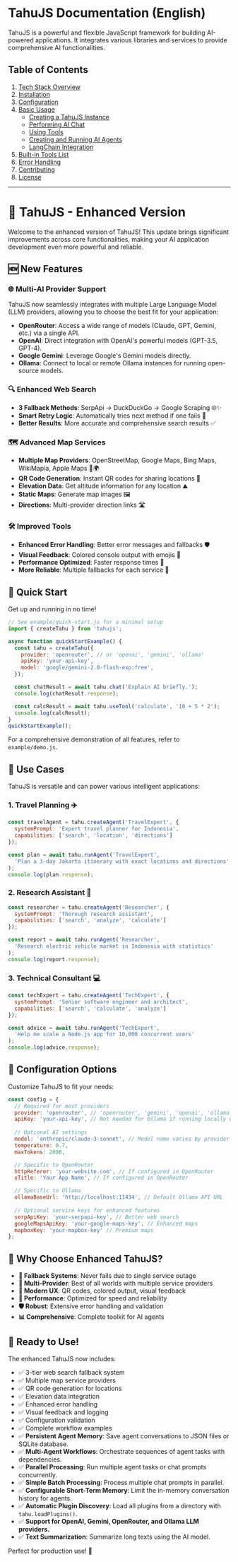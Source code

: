 # TahuJS Documentation (English)

TahuJS is a powerful and flexible JavaScript framework for building AI-powered applications. It integrates various libraries and services to provide comprehensive AI functionalities.

## Table of Contents

1.  [Tech Stack Overview](#1-tech-stack-overview)
2.  [Installation](#2-installation)
3.  [Configuration](#3-configuration)
4.  [Basic Usage](#4-basic-usage)
    *   [Creating a TahuJS Instance](#creating-a-tahujs-instance)
    *   [Performing AI Chat](#performing-ai-chat)
    *   [Using Tools](#using-tools)
    *   [Creating and Running AI Agents](#creating-and-running-ai-agents)
    *   [LangChain Integration](#langchain-integration)
5.  [Built-in Tools List](#5-built-in-tools-list)
6.  [Error Handling](#6-error-handling)
7.  [Contributing](#7-contributing)
8.  [License](#8-license)

---

# 🥘 TahuJS - Enhanced Version

Welcome to the enhanced version of TahuJS! This update brings significant improvements across core functionalities, making your AI application development even more powerful and reliable.

## 🆕 New Features

### 🌐 Multi-AI Provider Support
TahuJS now seamlessly integrates with multiple Large Language Model (LLM) providers, allowing you to choose the best fit for your application:
-   **OpenRouter**: Access a wide range of models (Claude, GPT, Gemini, etc.) via a single API.
-   **OpenAI**: Direct integration with OpenAI's powerful models (GPT-3.5, GPT-4).
-   **Google Gemini**: Leverage Google's Gemini models directly.
-   **Ollama**: Connect to local or remote Ollama instances for running open-source models.

### 🔍 Enhanced Web Search
-   **3 Fallback Methods**: SerpApi → DuckDuckGo → Google Scraping 🌐✨
-   **Smart Retry Logic**: Automatically tries next method if one fails 🔄
-   **Better Results**: More accurate and comprehensive search results ✅

### 🗺️ Advanced Map Services
-   **Multiple Map Providers**: OpenStreetMap, Google Maps, Bing Maps, WikiMapia, Apple Maps 📍🌍
-   **QR Code Generation**: Instant QR codes for sharing locations 📱
-   **Elevation Data**: Get altitude information for any location ⛰️
-   **Static Maps**: Generate map images 🖼️
-   **Directions**: Multi-provider direction links 🛣️

### 🛠️ Improved Tools
-   **Enhanced Error Handling**: Better error messages and fallbacks 🛡️
-   **Visual Feedback**: Colored console output with emojis 🎨
-   **Performance Optimized**: Faster response times 🚀
-   **More Reliable**: Multiple fallbacks for each service 💪

## 🚀 Quick Start

Get up and running in no time!

```javascript
// See example/quick-start.js for a minimal setup
import { createTahu } from 'tahujs';

async function quickStartExample() {
  const tahu = createTahu({
    provider: 'openrouter', // or 'openai', 'gemini', 'ollama'
    apiKey: 'your-api-key',
    model: 'google/gemini-2.0-flash-exp:free',
  });

  const chatResult = await tahu.chat('Explain AI briefly.');
  console.log(chatResult.response);

  const calcResult = await tahu.useTool('calculate', '10 + 5 * 2');
  console.log(calcResult);
}
quickStartExample();
```
For a comprehensive demonstration of all features, refer to `example/demo.js`.

## 🎯 Use Cases

TahuJS is versatile and can power various intelligent applications:

### 1. Travel Planning ✈️
```javascript
const travelAgent = tahu.createAgent('TravelExpert', {
  systemPrompt: 'Expert travel planner for Indonesia',
  capabilities: ['search', 'location', 'directions']
});

const plan = await tahu.runAgent('TravelExpert', 
  'Plan a 3-day Jakarta itinerary with exact locations and directions'
);
console.log(plan.response);
```

### 2. Research Assistant 🔬
```javascript
const researcher = tahu.createAgent('Researcher', {
  systemPrompt: 'Thorough research assistant',
  capabilities: ['search', 'analyze', 'calculate']
});

const report = await tahu.runAgent('Researcher', 
  'Research electric vehicle market in Indonesia with statistics'
);
console.log(report.response);
```

### 3. Technical Consultant 💻
```javascript
const techExpert = tahu.createAgent('TechExpert', {
  systemPrompt: 'Senior software engineer and architect',
  capabilities: ['search', 'calculate', 'analyze']
});

const advice = await tahu.runAgent('TechExpert', 
  'Help me scale a Node.js app for 10,000 concurrent users'
);
console.log(advice.response);
```

## 🔧 Configuration Options

Customize TahuJS to fit your needs:

```javascript
const config = {
  // Required for most providers
  provider: 'openrouter', // 'openrouter', 'gemini', 'openai', 'ollama'
  apiKey: 'your-api-key', // Not needed for Ollama if running locally without auth
  
  // Optional AI settings
  model: 'anthropic/claude-3-sonnet', // Model name varies by provider
  temperature: 0.7,
  maxTokens: 2000,

  // Specific to OpenRouter
  httpReferer: 'your-website.com', // If configured in OpenRouter
  xTitle: 'Your App Name', // If configured in OpenRouter

  // Specific to Ollama
  ollamaBaseUrl: 'http://localhost:11434', // Default Ollama API URL
  
  // Optional service keys for enhanced features
  serpApiKey: 'your-serpapi-key', // Better web search
  googleMapsApiKey: 'your-google-maps-key', // Enhanced maps
  mapboxKey: 'your-mapbox-key' // Premium maps
};
```

## 🌟 Why Choose Enhanced TahuJS?

-   **🔄 Fallback Systems**: Never fails due to single service outage
-   **🎯 Multi-Provider**: Best of all worlds with multiple service providers
-   **📱 Modern UX**: QR codes, colored output, visual feedback
-   **🚀 Performance**: Optimized for speed and reliability
-   **🛡️ Robust**: Extensive error handling and validation
-   **📊 Comprehensive**: Complete toolkit for AI agents

## 🎉 Ready to Use!

The enhanced TahuJS now includes:
-   ✅ 3-tier web search fallback system
-   ✅ Multiple map service providers
-   ✅ QR code generation for locations
-   ✅ Elevation data integration
-   ✅ Enhanced error handling
-   ✅ Visual feedback and logging
-   ✅ Configuration validation
-   ✅ Complete workflow examples
-   ✅ **Persistent Agent Memory**: Save agent conversations to JSON files or SQLite database.
-   ✅ **Multi-Agent Workflows**: Orchestrate sequences of agent tasks with dependencies.
-   ✅ **Parallel Processing**: Run multiple agent tasks or chat prompts concurrently.
-   ✅ **Simple Batch Processing**: Process multiple chat prompts in parallel.
-   ✅ **Configurable Short-Term Memory**: Limit the in-memory conversation history for agents.
-   ✅ **Automatic Plugin Discovery**: Load all plugins from a directory with `tahu.loadPlugins()`.
-   ✅ **Support for OpenAI, Gemini, OpenRouter, and Ollama LLM providers.**
-   ✅ **Text Summarization**: Summarize long texts using the AI model.

Perfect for production use! 🚀